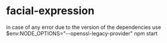 ﻿# facial-expression


in case of any error due to the version of the dependencies use
$env:NODE_OPTIONS="--openssl-legacy-provider"
npm start
